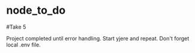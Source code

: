 # node_to_do

#Take 5

Project completed until error handling. Start yjere and repeat. Don't forget local .env file.

